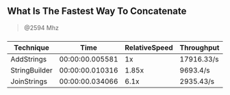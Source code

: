 
What Is The Fastest Way To Concatenate
--------------------------------------
> @2594 Mhz


### 


|Technique    |Time           |RelativeSpeed|Throughput|
|-------------|---------------|-------------|----------|
|AddStrings   |00:00:00.005581|1x           |17916.33/s|
|StringBuilder|00:00:00.010316|1.85x        |9693.4/s  |
|JoinStrings  |00:00:00.034066|6.1x         |2935.43/s |




